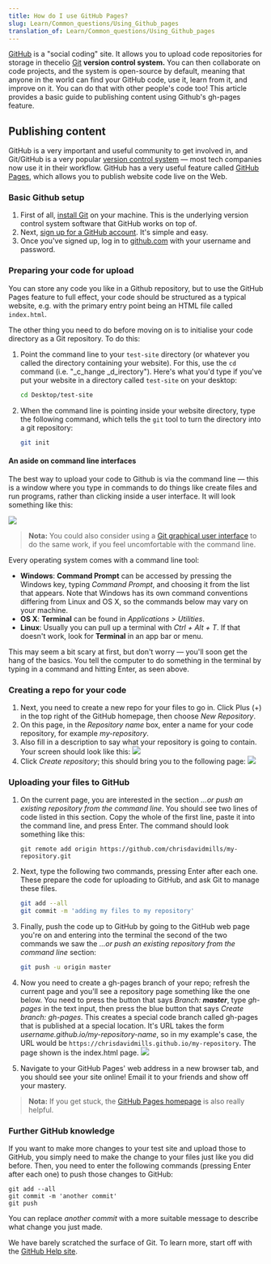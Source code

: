 ```yaml
---
title: How do I use GitHub Pages?
slug: Learn/Common_questions/Using_Github_pages
translation_of: Learn/Common_questions/Using_Github_pages
---
```

[GitHub](https://github.com/) is a "social coding" site. It allows you to upload code repositories for
storage in thecelio [Git](http://git-scm.com/) **version control system.** You can then collaborate on code projects, and the system is open-source by default, meaning that anyone in the world can find your GitHub code, use it, learn from it, and improve on it. You can do that with other people's code too! This article provides a basic guide to publishing content using Github's gh-pages feature.

## Publishing content

GitHub is a very important and useful community to get involved in, and Git/GitHub is a very popular [version control system](http://git-scm.com/book/en/v2/Getting-Started-About-Version-Control) — most tech companies now use it in their workflow. GitHub has a very useful feature called [GitHub Pages](https://pages.github.com/), which allows you to publish website code live on the Web.

### Basic Github setup

1. First of all, [install Git](http://git-scm.com/downloads) on your machine. This is the underlying version control system software that GitHub works on top of.
2. Next, [sign up for a GitHub account](https://github.com/join). It's simple and easy.
3. Once you've signed up, log in to [github.com](https://github.com) with your username and password.

### Preparing your code for upload

You can store any code you like in a Github repository, but to use the GitHub Pages feature to full effect, your code should be structured as a typical website, e.g. with the primary entry point being an HTML file called `index.html`.

The other thing you need to do before moving on is to initialise your code directory as a Git repository. To do this:

1. Point the command line to your `test-site` directory (or whatever you called the directory containing your website). For this, use the `cd` command (i.e. "\_c_hange \_d_irectory"). Here's what you'd type if you've put your website in a directory called `test-site` on your desktop:

   ```bash
   cd Desktop/test-site
   ```

2. When the command line is pointing inside your website directory, type the following command, which tells the `git` tool to turn the directory into a git repository:

   ```bash
   git init
   ```

#### An aside on command line interfaces

The best way to upload your code to Github is via the command line — this is a window where you type in commands to do things like create files and run programs, rather than clicking inside a user interface. It will look something like this:

![](https://mdn.mozillademos.org/files/9483/command-line.png)

> **Nota:** You could also consider using a [Git graphical user interface](http://git-scm.com/downloads/guis) to do the same work, if you feel uncomfortable with the command line.

Every operating system comes with a command line tool:

- **Windows**: **Command Prompt** can be accessed by pressing the Windows key, typing _Command Prompt_, and choosing it from the list that appears. Note that Windows has its own command conventions differing from Linux and OS X, so the commands below may vary on your machine.
- **OS X**: **Terminal** can be found in _Applications > Utilities_.
- **Linux**: Usually you can pull up a terminal with _Ctrl + Alt + T_. If that doesn't work, look for **Terminal** in an app bar or menu.

This may seem a bit scary at first, but don't worry — you'll soon get the hang of the basics. You tell the computer to do something in the terminal by typing in a command and hitting Enter, as seen above.

### Creating a repo for your code

1. Next, you need to create a new repo for your files to go in. Click Plus (+) in the top right of the GitHub homepage, then choose _New Repository_.
2. On this page, in the _Repository name_ box, enter a name for your code repository, for example _my-repository_.
3. Also fill in a description to say what your repository is going to contain. Your screen should look like this:
    ![](https://mdn.mozillademos.org/files/12143/create-new-repo.png)
4. Click _Create repository_; this should bring you to the following page:
    ![](https://mdn.mozillademos.org/files/12141/github-repo.png)

### Uploading your files to GitHub

1. On the current page, you are interested in the section _…or push an existing repository from the command line_. You should see two lines of code listed in this section. Copy the whole of the first line, paste it into the command line, and press Enter. The command should look something like this:

    ```
    git remote add origin https://github.com/chrisdavidmills/my-repository.git
    ```

2. Next, type the following two commands, pressing Enter after each one. These prepare the code for uploading to GitHub, and ask Git to manage these files.

    ```bash
    git add --all
    git commit -m 'adding my files to my repository'
    ```

3. Finally, push the code up to GitHub by going to the GitHub web page you're on and entering into the terminal the second of the two commands we saw the _…or push an existing repository from the command line_ section:

    ```bash
    git push -u origin master
    ```

4. Now you need to create a gh-pages branch of your repo; refresh the current page and you'll see a repository page something like the one below. You need to press the button that says _Branch: **master**_, type _gh-pages_ in the text input, then press the blue button that says _Create branch: gh-pages_. This creates a special code branch called gh-pages that is published at a special location. It's URL takes the form _username.github.io/my-repository-name_, so in my example's case, the URL would be `https://chrisdavidmills.github.io/my-repository`. The page shown is the index.html page.
    ![](https://mdn.mozillademos.org/files/12145/repo-site.png)
5. Navigate to your GitHub Pages' web address in a new browser tab, and you should see your site online! Email it to your friends and show off your mastery.

> **Nota:** If you get stuck, the [GitHub Pages homepage](https://pages.github.com/) is also really helpful.

### Further GitHub knowledge

If you want to make more changes to your test site and upload those to GitHub, you simply need to make the change to your files just like you did before. Then, you need to enter the following commands (pressing Enter after each one) to push those changes to GitHub:

```
git add --all
git commit -m 'another commit'
git push
```

You can replace _another commit_ with a more suitable message to describe what change you just made.

We have barely scratched the surface of Git. To learn more, start off with the [GitHub Help site](https://help.github.com/index.html).
